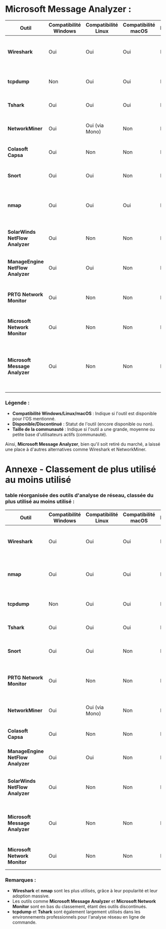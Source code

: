 # **Microsoft Message Analyzer** :

| Outil                          | Compatibilité Windows | Compatibilité Linux | Compatibilité macOS | Disponible/Discontinué | Taille de la communauté | Commentaire supplémentaire |
|---------------------------------|-----------------------|---------------------|---------------------|------------------------|-------------------------|----------------------------|
| **Wireshark**                   | Oui                   | Oui                 | Oui                 | Disponible             | Grande                  | L'un des outils les plus populaires pour l'analyse de paquets. |
| **tcpdump**                     | Non                   | Oui                 | Oui                 | Disponible             | Grande                  | Outil en ligne de commande pour Linux/Unix. |
| **Tshark**                      | Oui                   | Oui                 | Oui                 | Disponible             | Grande                  | Version en ligne de commande de Wireshark. |
| **NetworkMiner**                | Oui                   | Oui (via Mono)      | Non                 | Disponible             | Moyenne                 | Outil orienté forensic, pour l'extraction d'artefacts. |
| **Colasoft Capsa**              | Oui                   | Non                 | Non                 | Disponible             | Moyenne                 | Version gratuite et payante disponibles. |
| **Snort**                       | Oui                   | Oui                 | Non                 | Disponible             | Grande                  | Principalement utilisé pour la détection d'intrusions. |
| **nmap**                        | Oui                   | Oui                 | Oui                 | Disponible             | Très grande             | Outil de découverte réseau et d'audit de sécurité. |
| **SolarWinds NetFlow Analyzer** | Oui                   | Non                 | Non                 | Disponible             | Petite à moyenne        | Outil commercial avec une base d'utilisateurs spécialisée. |
| **ManageEngine NetFlow Analyzer** | Oui                  | Oui                 | Non                 | Disponible             | Moyenne                 | Outil payant, offre une version gratuite limitée. |
| **PRTG Network Monitor**        | Oui                   | Non                 | Non                 | Disponible             | Moyenne à grande        | Version gratuite limitée, très utilisée dans les environnements Windows. |
| **Microsoft Network Monitor**   | Oui                   | Non                 | Non                 | Discontinué            | Moyenne (historique)    | Remplacé par Microsoft Message Analyzer. |
| **Microsoft Message Analyzer**  | Oui                   | Non                 | Non                 | Discontinué            | Moyenne (historique)    | Remplacé par d'autres outils de capture de paquets, officiellement retiré du marché en 2019. |

### Légende :
- **Compatibilité Windows/Linux/macOS** : Indique si l'outil est disponible pour l'OS mentionné.
- **Disponible/Discontinué** : Statut de l'outil (encore disponible ou non).
- **Taille de la communauté** : Indique si l'outil a une grande, moyenne ou petite base d'utilisateurs actifs (communauté).

Ainsi, **Microsoft Message Analyzer**, bien qu'il soit retiré du marché, a laissé une place à d'autres alternatives comme Wireshark et NetworkMiner.

# Annexe - Classement de plus utilisé au moins utilisé

### table réorganisée des outils d'analyse de réseau, classée du plus utilisé au moins utilisé :

| Outil                          | Compatibilité Windows | Compatibilité Linux | Compatibilité macOS | Disponible/Discontinué | Taille de la communauté | Commentaire supplémentaire |
|---------------------------------|-----------------------|---------------------|---------------------|------------------------|-------------------------|----------------------------|
| **Wireshark**                   | Oui                   | Oui                 | Oui                 | Disponible             | Grande                  | L'un des outils les plus populaires pour l'analyse de paquets. |
| **nmap**                        | Oui                   | Oui                 | Oui                 | Disponible             | Très grande             | Outil de découverte réseau et d'audit de sécurité. |
| **tcpdump**                     | Non                   | Oui                 | Oui                 | Disponible             | Grande                  | Outil en ligne de commande pour Linux/Unix. |
| **Tshark**                      | Oui                   | Oui                 | Oui                 | Disponible             | Grande                  | Version en ligne de commande de Wireshark. |
| **Snort**                       | Oui                   | Oui                 | Non                 | Disponible             | Grande                  | Principalement utilisé pour la détection d'intrusions. |
| **PRTG Network Monitor**        | Oui                   | Non                 | Non                 | Disponible             | Moyenne à grande        | Version gratuite limitée, très utilisée dans les environnements Windows. |
| **NetworkMiner**                | Oui                   | Oui (via Mono)      | Non                 | Disponible             | Moyenne                 | Outil orienté forensic, pour l'extraction d'artefacts. |
| **Colasoft Capsa**              | Oui                   | Non                 | Non                 | Disponible             | Moyenne                 | Version gratuite et payante disponibles. |
| **ManageEngine NetFlow Analyzer** | Oui                  | Oui                 | Non                 | Disponible             | Moyenne                 | Outil payant, offre une version gratuite limitée. |
| **SolarWinds NetFlow Analyzer** | Oui                   | Non                 | Non                 | Disponible             | Petite à moyenne        | Outil commercial avec une base d'utilisateurs spécialisée. |
| **Microsoft Message Analyzer**  | Oui                   | Non                 | Non                 | Discontinué            | Moyenne (historique)    | Remplacé par d'autres outils de capture de paquets, officiellement retiré en 2019. |
| **Microsoft Network Monitor**   | Oui                   | Non                 | Non                 | Discontinué            | Moyenne (historique)    | Remplacé par Microsoft Message Analyzer. |

### Remarques :
- **Wireshark** et **nmap** sont les plus utilisés, grâce à leur popularité et leur adoption massive.
- Les outils comme **Microsoft Message Analyzer** et **Microsoft Network Monitor** sont en bas du classement, étant des outils discontinués.
- **tcpdump** et **Tshark** sont également largement utilisés dans les environnements professionnels pour l'analyse réseau en ligne de commande.
